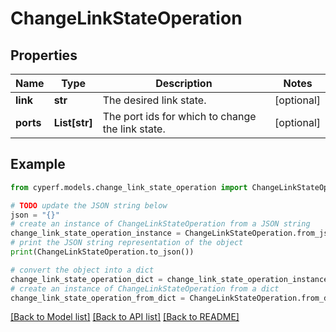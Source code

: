 # ChangeLinkStateOperation


## Properties

Name | Type | Description | Notes
------------ | ------------- | ------------- | -------------
**link** | **str** | The desired link state. | [optional] 
**ports** | **List[str]** | The port ids for which to change the link state. | [optional] 

## Example

```python
from cyperf.models.change_link_state_operation import ChangeLinkStateOperation

# TODO update the JSON string below
json = "{}"
# create an instance of ChangeLinkStateOperation from a JSON string
change_link_state_operation_instance = ChangeLinkStateOperation.from_json(json)
# print the JSON string representation of the object
print(ChangeLinkStateOperation.to_json())

# convert the object into a dict
change_link_state_operation_dict = change_link_state_operation_instance.to_dict()
# create an instance of ChangeLinkStateOperation from a dict
change_link_state_operation_from_dict = ChangeLinkStateOperation.from_dict(change_link_state_operation_dict)
```
[[Back to Model list]](../README.md#documentation-for-models) [[Back to API list]](../README.md#documentation-for-api-endpoints) [[Back to README]](../README.md)


